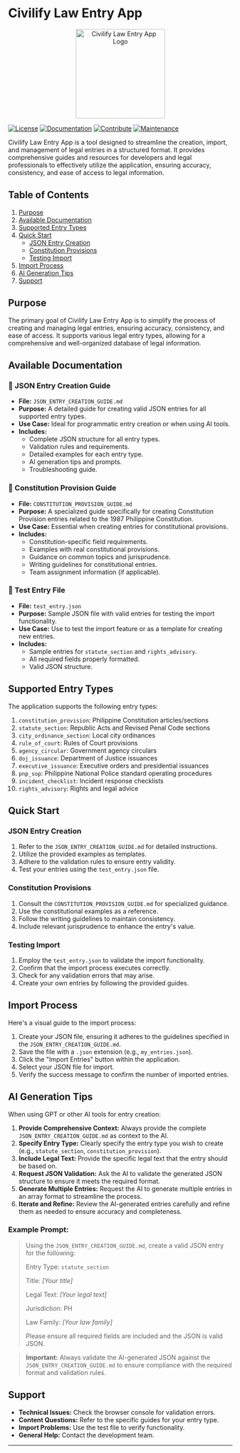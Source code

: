 
# Civilify Law Entry App

<!-- Replace with your project logo -->
<p align="center">
  <img src="[Your Project Logo URL Here]" alt="Civilify Law Entry App Logo" width="200"/>
</p>

[![License](https://img.shields.io/badge/License-MIT-blue.svg)](LICENSE)
[![Documentation](https://img.shields.io/badge/Documentation-Comprehensive-brightgreen)](JSON_ENTRY_CREATION_GUIDE.md)
[![Contribute](https://img.shields.io/badge/Contributions-Welcome-yellow)](CONTRIBUTING.md)
[![Maintenance](https://img.shields.io/badge/Maintained%3F-yes-green.svg)](https://GitHub.com/Naereen/StrapDown.js/graphs/commit-activity)

Civilify Law Entry App is a tool designed to streamline the creation, import, and management of legal entries in a structured format. It provides comprehensive guides and resources for developers and legal professionals to effectively utilize the application, ensuring accuracy, consistency, and ease of access to legal information.

## Table of Contents

1.  [Purpose](#purpose)
2.  [Available Documentation](#available-documentation)
3.  [Supported Entry Types](#supported-entry-types)
4.  [Quick Start](#quick-start)
    *   [JSON Entry Creation](#json-entry-creation)
    *   [Constitution Provisions](#constitution-provisions)
    *   [Testing Import](#testing-import)
5.  [Import Process](#import-process)
6.  [AI Generation Tips](#ai-generation-tips)
7.  [Support](#support)

## Purpose

The primary goal of Civilify Law Entry App is to simplify the process of creating and managing legal entries, ensuring accuracy, consistency, and ease of access. It supports various legal entry types, allowing for a comprehensive and well-organized database of legal information.

## Available Documentation

### 📖 JSON Entry Creation Guide

*   **File:** `JSON_ENTRY_CREATION_GUIDE.md`
*   **Purpose:** A detailed guide for creating valid JSON entries for all supported entry types.
*   **Use Case:** Ideal for programmatic entry creation or when using AI tools.
*   **Includes:**
    *   Complete JSON structure for all entry types.
    *   Validation rules and requirements.
    *   Detailed examples for each entry type.
    *   AI generation tips and prompts.
    *   Troubleshooting guide.

### 📜 Constitution Provision Guide

*   **File:** `CONSTITUTION_PROVISION_GUIDE.md`
*   **Purpose:** A specialized guide specifically for creating Constitution Provision entries related to the 1987 Philippine Constitution.
*   **Use Case:** Essential when creating entries for constitutional provisions.
*   **Includes:**
    *   Constitution-specific field requirements.
    *   Examples with real constitutional provisions.
    *   Guidance on common topics and jurisprudence.
    *   Writing guidelines for constitutional entries.
    *   Team assignment information (if applicable).

### 🧪 Test Entry File

*   **File:** `test_entry.json`
*   **Purpose:** Sample JSON file with valid entries for testing the import functionality.
*   **Use Case:** Use to test the import feature or as a template for creating new entries.
*   **Includes:**
    *   Sample entries for `statute_section` and `rights_advisory`.
    *   All required fields properly formatted.
    *   Valid JSON structure.

## Supported Entry Types

The application supports the following entry types:

1.  `constitution_provision`: Philippine Constitution articles/sections
2.  `statute_section`: Republic Acts and Revised Penal Code sections
3.  `city_ordinance_section`: Local city ordinances
4.  `rule_of_court`: Rules of Court provisions
5.  `agency_circular`: Government agency circulars
6.  `doj_issuance`: Department of Justice issuances
7.  `executive_issuance`: Executive orders and presidential issuances
8.  `pnp_sop`: Philippine National Police standard operating procedures
9.  `incident_checklist`: Incident response checklists
10. `rights_advisory`: Rights and legal advice

## Quick Start

### JSON Entry Creation

1.  Refer to the `JSON_ENTRY_CREATION_GUIDE.md` for detailed instructions.
2.  Utilize the provided examples as templates.
3.  Adhere to the validation rules to ensure entry validity.
4.  Test your entries using the `test_entry.json` file.

### Constitution Provisions

1.  Consult the `CONSTITUTION_PROVISION_GUIDE.md` for specialized guidance.
2.  Use the constitutional examples as a reference.
3.  Follow the writing guidelines to maintain consistency.
4.  Include relevant jurisprudence to enhance the entry's value.

### Testing Import

1.  Employ the `test_entry.json` to validate the import functionality.
2.  Confirm that the import process executes correctly.
3.  Check for any validation errors that may arise.
4.  Create your own entries by following the provided guides.

## Import Process

Here's a visual guide to the import process:

1.  Create your JSON file, ensuring it adheres to the guidelines specified in the `JSON_ENTRY_CREATION_GUIDE.md`.
2.  Save the file with a `.json` extension (e.g., `my_entries.json`).
3.  Click the "Import Entries" button within the application.
4.  Select your JSON file for import.
5.  Verify the success message to confirm the number of imported entries.

## AI Generation Tips

When using GPT or other AI tools for entry creation:

1.  **Provide Comprehensive Context:** Always provide the complete `JSON_ENTRY_CREATION_GUIDE.md` as context to the AI.
2.  **Specify Entry Type:** Clearly specify the entry type you wish to create (e.g., `statute_section`, `constitution_provision`).
3.  **Include Legal Text:** Provide the specific legal text that the entry should be based on.
4.  **Request JSON Validation:** Ask the AI to validate the generated JSON structure to ensure it meets the required format.
5.  **Generate Multiple Entries:** Request the AI to generate multiple entries in an array format to streamline the process.
6.  **Iterate and Refine:** Review the AI-generated entries carefully and refine them as needed to ensure accuracy and completeness.

### Example Prompt:

> Using the `JSON_ENTRY_CREATION_GUIDE.md`, create a valid JSON entry for the following:
>
> Entry Type: `statute_section`
>
> Title: *[Your title]*
>
> Legal Text: *[Your legal text]*
>
> Jurisdiction: PH
>
> Law Family: *[Your law family]*
>
> Please ensure all required fields are included and the JSON is valid JSON.

> **Important:** Always validate the AI-generated JSON against the `JSON_ENTRY_CREATION_GUIDE.md` to ensure compliance with the required format and validation rules.

## Support

*   **Technical Issues:** Check the browser console for validation errors.
*   **Content Questions:** Refer to the specific guides for your entry type.
*   **Import Problems:** Use the test file to verify functionality.
*   **General Help:** Contact the development team.

---

